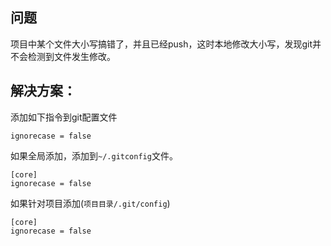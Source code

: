 
## 问题

项目中某个文件大小写搞错了，并且已经push，这时本地修改大小写，发现git并不会检测到文件发生修改。


## 解决方案：

添加如下指令到git配置文件
    
    ignorecase = false

如果全局添加，添加到`~/.gitconfig`文件。

    [core]
    ignorecase = false

如果针对项目添加(`项目目录/.git/config`)

    [core]
    ignorecase = false
